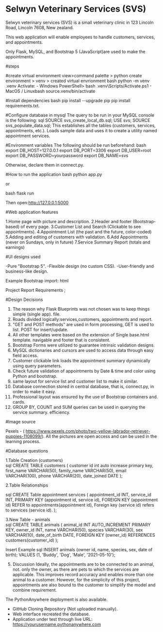# Selwyn Veterinary Services (SVS) 

Selwyn veterinary services (SVS) is a small veterinary clinic in 123 Lincoln Road, Lincoln 7608, New zealand.

This web application will enable employees to handle customers, services, and appointments.

Only Flask, MySQL, and Bootstrap 5 (JavaScript)are used to make the appointments.


#steps 

#create virtual environment 
view>command palette > python create environment > venv > created virtual envrionment
bash
python -m venv .venv
Activate: - Windows PowerShell> bash .venv\Scripts/Activate.ps1 -
MacOS / Linuxbash source.venv/bin/activate


#Install dependencies 
bash
pip install --upgrade pip
pip install requirements.txt.


#Configure database in mysql
The query to be run in your MySQL console is the following:
sql
SOURCE svs_create_local_db.sql;
USE svs;
SOURCE svs_populate_data.sql;
This establishes all the tables (customers, services, appointments, etc.).
Loads sample data and uses it to create a utility named appointment services.


#Environment variables 
The following should be run beforehand:
bash
export DB_HOST=127.0.0.1
export DB_PORT=3306
export DB_USER=root
export DB_PASSWORD=yourpassword
export DB_NAME=svs

Otherwise, declare them in connect.py.

#How to run the application
 bash
python app.py

or

 bash
flask run

Then open:http://127.0.0.1:5000


#Web application features 

1.Home page with picture and description.
2.Header and footer (Bootstrap-based) of every page.
3.Customer List and Search (Clickable to see appointments).
4.Appointment List (the past and the future, color-coded)
5.Adding and editing of customers with validation.
6.Add Appointments (never on Sundays, only in future)
7.Service Summary Report (totals and earnings)


#UI designs used 

-Pure "Bootstrap 5".
-Flexible design (no custom CSS).
-User-friendly and business-like design.

Example Bootstrap import:
html
<script src="https://cdn.jsdelivr.net/npm/bootstrap@5.3.8/dist/js/bootstrap.bundle.min.js"></script>


Project Report Requirements ;

#Design Decisions 
1.  The reason why Flask Blueprints was not chosen was to keep things simple (single app).
    file.
2.  Roads divided logically:services,customers, appointments and report.
3.  "GET and POST methods" are used in form processing, GET is used to list.
     POST for insert/update.
4.  All other templates were based on the extension of Single base.html template. 
    navigable and footer that is consistent.
5.  Bootstrap Forms were utilized to guarantee intrinsic validation designs.
6.  MySQL dictionaries and cursors are used to access data through easy field access.
7.  Customer clickable link loads the appointment summary dynamically using query parameters.
8.  Check future validation of appointments by Date & time and color  using Python and bootstrap.
9. same layout for service list and customer list to make it similar.
10. Database connection stored in central database, that is, connect.py, in order to make it easy.
11. Professional layout was ensured by the use of Bootstrap containers and.
    cards.
12. GROUP BY, COUNT and SUM queries can be used in querying the service summary.
    efficiency.



#Image source

Pexels - ( https://www.pexels.com/photo/two-yellow-labrador-retriever-puppies-1108099/).
All the pictures are open access and can be used in the learning process.


#Database questions

1.Table Creation (customers)  
 sql
CREATE TABLE customers (
  customer id int auto increase primary key,
  first_name VARCHAR(50),
  family_name VARCHAR(50),
  email VARCHAR(100),
  phone VARCHAR(20),
  date_joined DATE
);


2.Table Relationships  

 sql
CREATE Table appointment services (
  appointment_id INT,
  service_id INT,
  PRIMARY KEY (appointment id, service id),
  FOREIGN KEY (appointment id) REFER to appointments(appointment id),
  Foreign key (service id) refers to services (service id).
);


3.New Table - animals  
 sql
CREATE TABLE animals (
  animal_id INT AUTO_INCREMENT PRIMARY KEY,
  owner_id INT,
  name VARCHAR(50),
  species VARCHAR(30),
  sex VARCHAR(10),
  date_of_birth DATE,
  FOREIGN KEY (owner_id) REFERENCES customers(customer_id)
);


 Insert Example
 sql
INSERT animals (owner id, name, species, sex, date of birth);
VALUES (1, 'Buddy', 'Dog', 'Male', '2021-05-10');


5. Discussion 
Ideally, the appointments are to be connected to an animal, not.
only the owner, as there are pets to which the services are applicable. This improves
record accuracy and enables more than one animal to a customer. However, for
the simplicity of this project, appointments are also bound to the customer
to simplify the model and combine requirement.



The PythonAnywhere deployment is also available.

-   GitHub Cloning Repository (Not uploaded manually).
-   Web interface recreated the database.
-   Application under test through live URL:
    https://yourusername.pythonanywhere.com


